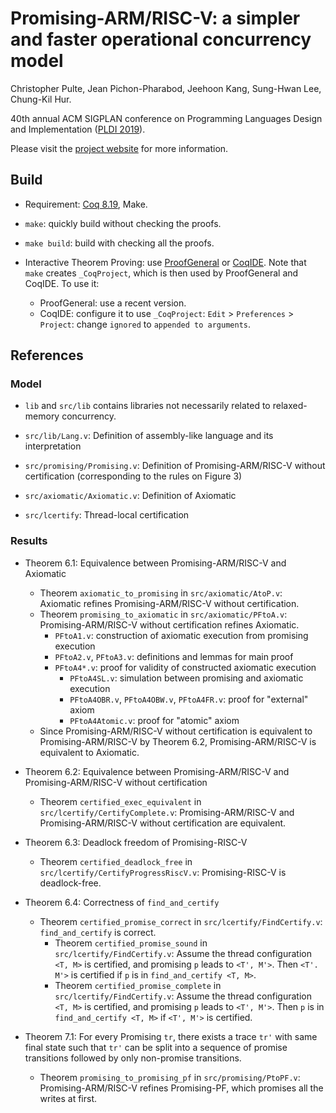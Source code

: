 # Promising-ARM/RISC-V: a simpler and faster operational concurrency model

Christopher Pulte, Jean Pichon-Pharabod, Jeehoon Kang, Sung-Hwan Lee, Chung-Kil Hur.

40th annual ACM SIGPLAN conference on Programming Languages Design and Implementation ([PLDI 2019](https://pldi19.sigplan.org/)).

Please visit the [project website](https://sf.snu.ac.kr/promising-arm-riscv/) for more information.

## Build

- Requirement: [Coq 8.19](https://coq.inria.fr/download), Make.

- `make`: quickly build without checking the proofs.

- `make build`: build with checking all the proofs.

- Interactive Theorem Proving: use [ProofGeneral](https://proofgeneral.github.io/) or
  [CoqIDE](https://coq.inria.fr/download).  Note that `make` creates `_CoqProject`, which is then
  used by ProofGeneral and CoqIDE. To use it:
    + ProofGeneral: use a recent version.
    + CoqIDE: configure it to use `_CoqProject`: `Edit` > `Preferences` > `Project`: change
      `ignored` to `appended to arguments`.

## References

### Model

- `lib` and `src/lib` contains libraries not necessarily related to
  relaxed-memory concurrency.

- `src/lib/Lang.v`: Definition of assembly-like language and its interpretation

- `src/promising/Promising.v`: Definition of Promising-ARM/RISC-V without
  certification (corresponding to the rules on Figure 3)

- `src/axiomatic/Axiomatic.v`: Definition of Axiomatic

- `src/lcertify`: Thread-local certification

### Results

- Theorem 6.1: Equivalence between Promising-ARM/RISC-V and Axiomatic
  + Theorem `axiomatic_to_promising` in `src/axiomatic/AtoP.v`:
    Axiomatic refines Promising-ARM/RISC-V without certification.
  + Theorem `promising_to_axiomatic` in `src/axiomatic/PFtoA.v`:
    Promising-ARM/RISC-V without certification refines Axiomatic.
    * `PFtoA1.v`: construction of axiomatic execution from promising execution
    * `PFtoA2.v`, `PFtoA3.v`: definitions and lemmas for main proof
    * `PFtoA4*.v`: proof for validity of constructed axiomatic execution
      * `PFtoA4SL.v`: simulation between promising and axiomatic execution
      * `PFtoA4OBR.v`, `PFtoA4OBW.v`, `PFtoA4FR.v`: proof for "external" axiom
      * `PFtoA4Atomic.v`: proof for "atomic" axiom
  + Since Promising-ARM/RISC-V without certification is equivalent to
    Promising-ARM/RISC-V by Theorem 6.2, Promising-ARM/RISC-V is equivalent to
    Axiomatic.

- Theorem 6.2: Equivalence between Promising-ARM/RISC-V and Promising-ARM/RISC-V
  without certification
  + Theorem `certified_exec_equivalent` in `src/lcertify/CertifyComplete.v`:
    Promising-ARM/RISC-V and Promising-ARM/RISC-V without certification are
    equivalent.

- Theorem 6.3: Deadlock freedom of Promising-RISC-V
  + Theorem `certified_deadlock_free` in `src/lcertify/CertifyProgressRiscV.v`:
    Promising-RISC-V is deadlock-free.

- Theorem 6.4: Correctness of `find_and_certify`
  + Theorem `certified_promise_correct` in `src/lcertify/FindCertify.v`:
    `find_and_certify` is correct.
    * Theorem `certified_promise_sound` in `src/lcertify/FindCertify.v`:
      Assume the thread configuration `<T, M>` is certified, and promising
      `p` leads to `<T', M'>`. Then `<T'. M'>` is certified if `p` is in
      `find_and_certify <T, M>`.
    * Theorem `certified_promise_complete` in `src/lcertify/FindCertify.v`:
      Assume the thread configuration `<T, M>` is certified, and promising
      `p` leads to `<T', M'>`. Then `p` is in `find_and_certify <T, M>` if
      `<T', M'>` is certified.

- Theorem 7.1: For every Promising `tr`, there exists a trace `tr'` with same
  final state such that `tr'` can be split into a sequence of promise
  transitions followed by only non-promise transitions.
  + Theorem `promising_to_promising_pf` in `src/promising/PtoPF.v`:
    Promising-ARM/RISC-V refines Promising-PF, which promises all the writes at
    first.
